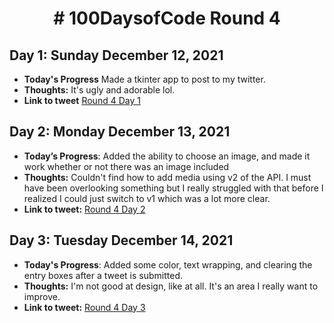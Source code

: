 <h1 align="center"> # 100DaysofCode Round 4</h1>

## Day 1: Sunday December 12, 2021
-   **Today's Progress** Made a tkinter app to post to my twitter.
-   **Thoughts:** It's ugly and adorable lol.
-   **Link to tweet** [Round 4 Day 1](https://twitter.com/AprilMayCodes/status/1470272027416223745)

## Day 2: Monday December 13, 2021
-   **Today’s Progress**: Added the ability to choose an image, and made it work whether or not there was an image included
-   **Thoughts:** Couldn't find how to add media using v2 of the API. I must have been overlooking something but I really struggled with that before I realized I could just switch to v1 which was a lot more clear.
-   **Link to tweet:** [Round 4 Day 2](https://twitter.com/AprilMayCodes/status/1470492688831201293)

## Day 3: Tuesday December 14, 2021
-   **Today's Progress**: Added some color, text wrapping, and clearing the entry boxes after a tweet is submitted.
-   **Thoughts:** I'm not good at design, like at all. It's an area I really want to improve.
-   **Link to tweet:** [Round 4 Day 3](https://twitter.com/AprilMayCodes/status/1470827448606642185)
